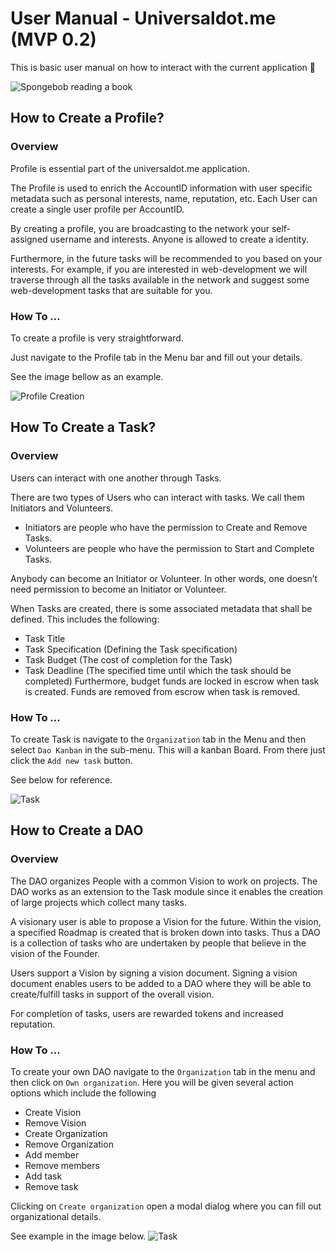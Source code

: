 # User Manual - Universaldot.me (MVP 0.2)
This is basic user manual on how to interact with the current application 📒

![Spongebob reading a book](https://media.giphy.com/media/WoWm8YzFQJg5i/giphy.gif)

## How to Create a Profile?

### Overview

Profile is essential part of the universaldot.me application. 

 The Profile is used to enrich the AccountID information with user specific metadata such as personal interests, name, reputation, etc. Each User can create a single user profile per AccountID.

By creating a profile, you are broadcasting to the network your self-assigned username and interests. Anyone is allowed to create a identity.

Furthermore, in the future tasks will be recommended to you based on your interests. For example, if you are interested in web-development we will traverse through all the tasks available in the network and suggest some web-development tasks that are suitable for you. 

### How To ...
To create a profile is very straightforward. 

Just navigate to the Profile tab in the Menu bar and fill out your details. 

See the image bellow as an example.

![Profile Creation](https://i.imgur.com/YE5VgUS.gif)

## How To Create a Task?

### Overview
Users can interact with one another through Tasks.

There are two types of Users who can interact with tasks. We call them Initiators and Volunteers.

* Initiators are people who have the permission to Create and Remove Tasks.
* Volunteers are people who have the permission to Start and Complete Tasks.

Anybody can become an Initiator or Volunteer. In other words, one doesn’t need permission to become an Initiator or Volunteer.

When Tasks are created, there is some associated metadata that shall be defined. This includes the following:

* Task Title
* Task Specification (Defining the Task specification)
* Task Budget (The cost of completion for the Task)
* Task Deadline (The specified time until which the task should be completed)
Furthermore, budget funds are locked in escrow when task is created. Funds are removed from escrow when task is removed.

### How To ...

To create Task is navigate to the `Organization` tab in the Menu and then select `Dao Kanban` in the sub-menu. This will a kanban Board. From there just click the `Add new task` button. 

See below for reference.

![Task](https://i.imgur.com/MGBufFQ.gif)

## How to Create a DAO

### Overview

The DAO organizes People with a common Vision to work on projects. The DAO works as an extension to the Task module since it enables the creation of large projects which collect many tasks.

A visionary user is able to propose a Vision for the future. Within the vision, a specified Roadmap is created that is broken down into tasks. Thus a DAO is a collection of tasks who are undertaken by people that believe in the vision of the Founder.

Users support a Vision by signing a vision document. Signing a vision document enables users to be added to a DAO where they will be able to create/fulfill tasks in support of the overall vision.

For completion of tasks, users are rewarded tokens and increased reputation.

### How To ...

To create your own DAO navigate to the `Organization` tab in the menu and then click on `Own organization`. Here you will be given several action options which include the following

* Create Vision
* Remove Vision
* Create Organization
* Remove Organization
* Add member
* Remove members
* Add task
* Remove task

Clicking on `Create organization` open a modal dialog where you can fill out organizational details.

See example in the image below.
![Task](https://i.imgur.com/U1UW4mW.gif)

